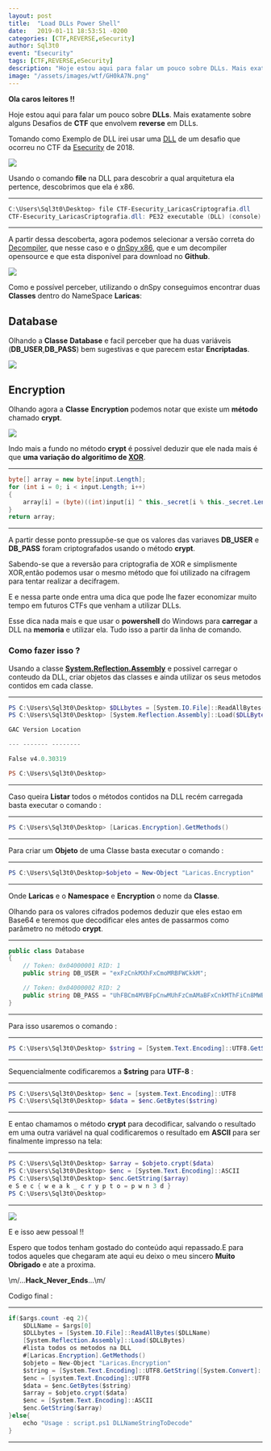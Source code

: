 ```yaml
---
layout: post
title:  "Load DLLs Power Shell"
date:   2019-01-11 18:53:51 -0200
categories: [CTF,REVERSE,eSecurity]
author: Sql3t0
event: "Esecurity"
tags: [CTF,REVERSE,eSecurity]
description: "Hoje estou aqui para falar um pouco sobre DLLs. Mais exatamente sobre alguns Desafios de CTF que envolvem reverse em DLLs."
image: "/assets/images/wtf/GH0kA7N.png"
---
```



**Ola caros leitores !!**

  

  

Hoje estou aqui para falar um pouco sobre **DLLs**. Mais exatamente sobre alguns Desafios de **CTF** que envolvem **reverse** em DLLs.

  

  

Tomando como Exemplo de DLL irei usar uma [DLL](https://github.com/sql3t0/shellterlabsCTF/blob/master/tools/LoadDLL/CTF-Esecurity_LaricasCriptografia.dll?raw=true) de um desafio que ocorreu no CTF da [Esecurity](https://ctf.esecurity.com.br) de 2018.

  

  

![](https://github.com/sql3t0/shellterlabsCTF/blob/master/tools/WriteupsSiteDeadlokTeam/LoadDLLsPowerShell/imgs/img_00.png?raw=true)

  

Usando o comando **file** na DLL para descobrir a qual arquitetura ela pertence, descobrimos que ela é x86.

  

--------------------------------------------------------------------------------------------------------------------------------------

  

```powershell
C:\Users\Sql3t0\Desktop> file CTF-Esecurity_LaricasCriptografia.dll
CTF-Esecurity_LaricasCriptografia.dll: PE32 executable (DLL) (console) Intel 80386 Mono/.Net assembly, for MS Windows

```

--------------------------------------------------------------------------------------------------------------------------------------

  

A partir dessa descoberta, agora podemos selecionar a versão correta do [Decompiler](https://en.wikipedia.org/wiki/Decompiler), que nesse caso e o [dnSpy x86](https://github.com/0xd4d/dnSpy), que e um decompiler opensource e que esta disponível para download no **Github**.

  

  

![](https://github.com/sql3t0/shellterlabsCTF/blob/master/tools/WriteupsSiteDeadlokTeam/LoadDLLsPowerShell/imgs/img_01.png?raw=true)

  

Como e possível perceber, utilizando o dnSpy conseguimos encontrar duas **Classes** dentro do NameSpace **Laricas**:

  

## Database

  

Olhando a **Classe**  **Database** e facil perceber que ha duas variáveis (**DB_USER**,**DB_PASS**) bem sugestivas e que parecem estar **Encriptadas**.

  

![](https://github.com/sql3t0/shellterlabsCTF/blob/master/tools/WriteupsSiteDeadlokTeam/LoadDLLsPowerShell/imgs/img_02.png?raw=true)

  

  

## Encryption

  

Olhando agora a **Classe**  **Encryption** podemos notar que existe um **método** chamado **crypt**.

  

  

![](https://github.com/sql3t0/shellterlabsCTF/blob/master/tools/WriteupsSiteDeadlokTeam/LoadDLLsPowerShell/imgs/img_03.png?raw=true)

  

Indo mais a fundo no método **crypt** é possível deduzir que ele nada mais é que **uma variação do algoritimo de [XOR](https://en.wikipedia.org/wiki/XOR_cipher)**.

  

--------------------------------------------------------------------------------------------------------------------------------------

  

```c#
byte[] array = new byte[input.Length];
for (int i = 0; i < input.Length; i++)
{
    array[i] = (byte)((int)input[i] ^ this._secret[i % this._secret.Length]);
}
return array;

```

--------------------------------------------------------------------------------------------------------------------------------------

  

A partir desse ponto pressupõe-se que os valores das variaves **DB_USER** e **DB_PASS** foram criptografados usando o método **crypt**.

  

  

Sabendo-se que a reversão para criptografia de XOR e simplismente XOR,então podemos usar o mesmo método que foi utilizado na cifragem para tentar realizar a decifragem.

  

E e nessa parte onde entra uma dica que pode lhe fazer economizar muito tempo em futuros CTFs que venham a utilizar DLLs.

  

  

Esse dica nada mais e que usar o **powershell** do Windows para **carregar** a DLL na **memoria** e utilizar ela. Tudo isso a partir da linha de comando.

  

  

### Como fazer isso **?**

  

Usando a classe **[System.Reflection.Assembly](https://docs.microsoft.com/pt-br/dotnet/api/system.reflection.assembly?view=netframework-4.7.2)** e possivel carregar o conteudo da DLL, criar objetos das classes e ainda utilizar os seus metodos contidos em cada classe.

  

--------------------------------------------------------------------------------------------------------------------------------------

  

```powershell
PS C:\Users\Sql3t0\Desktop> $DLLbytes = [System.IO.File]::ReadAllBytes("C:\Users\Sql3t0\Desktop\CTF-Esecurity_LaricasCriptografia.dll")
PS C:\Users\Sql3t0\Desktop> [System.Reflection.Assembly]::Load($DLLBytes)

GAC Version Location

--- ------- --------

False v4.0.30319

PS C:\Users\Sql3t0\Desktop>
```

  

--------------------------------------------------------------------------------------------------------------------------------------

  

Caso queira **Listar** todos o métodos contidos na DLL recém carregada basta executar o comando :

  

--------------------------------------------------------------------------------------------------------------------------------------

```powershell
PS C:\Users\Sql3t0\Desktop> [Laricas.Encryption].GetMethods()
```

--------------------------------------------------------------------------------------------------------------------------------------

  

Para criar um **Objeto** de uma Classe basta executar o comando :

  

--------------------------------------------------------------------------------------------------------------------------------------

  

```powershell
PS C:\Users\Sql3t0\Desktop>$objeto = New-Object "Laricas.Encryption"
```

  

--------------------------------------------------------------------------------------------------------------------------------------

  

Onde **Laricas** e o **Namespace** e **Encryption** o nome da **Classe**.

  

  

Olhando para os valores cifrados podemos deduzir que eles estao em Base64 e teremos que decodificar eles antes de passarmos como parâmetro no método **crypt**.

  

--------------------------------------------------------------------------------------------------------------------------------------

  
  
  
  

```c#
public class Database
{
    // Token: 0x04000001 RID: 1
    public string DB_USER = "exFzCnkMXhFxCmoMRBFWCkkM";

    // Token: 0x04000002 RID: 2
    public string DB_PASS = "UhFBCm4MVBFpCnwMUhFzCmAMaBFxCnkMThFiCn8MWBEvCnsMQBF8CjgMUxFvCg==";
}
```

  
  

--------------------------------------------------------------------------------------------------------------------------------------

  

Para isso usaremos o comando :

  

--------------------------------------------------------------------------------------------------------------------------------------

  

```powershell
PS C:\Users\Sql3t0\Desktop> $string = [System.Text.Encoding]::UTF8.GetString([System.Convert]::FromBase64String("UhFBCm4MVBFpCnwMUhFzCmAMaBFxCnkMThFiCn8MWBEvCnsMQBF8CjgMUxFvCg==")
```

  
  

--------------------------------------------------------------------------------------------------------------------------------------

  

Sequencialmente codificaremos a **$string** para **UTF-8** :

  

--------------------------------------------------------------------------------------------------------------------------------------

  
  

```powershell
PS C:\Users\Sql3t0\Desktop> $enc = [system.Text.Encoding]::UTF8
PS C:\Users\Sql3t0\Desktop> $data = $enc.GetBytes($string)
```

  
  

--------------------------------------------------------------------------------------------------------------------------------------

  

E entao chamamos o método **crypt** para decodificar, salvando o resultado em uma outra variável na qual codificaremos o resultado em **ASCII** para ser finalmente impresso na tela:

  

--------------------------------------------------------------------------------------------------------------------------------------

  
  

```powershell
PS C:\Users\Sql3t0\Desktop> $array = $objeto.crypt($data)  
PS C:\Users\Sql3t0\Desktop> $enc = [System.Text.Encoding]::ASCII  
PS C:\Users\Sql3t0\Desktop> $enc.GetString($array)  
e S e c { w e a k _ c r y p t o = p w n 3 d }  
PS C:\Users\Sql3t0\Desktop>
```

  

--------------------------------------------------------------------------------------------------------------------------------------

  

![](https://github.com/sql3t0/shellterlabsCTF/blob/master/tools/WriteupsSiteDeadlokTeam/LoadDLLsPowerShell/imgs/img_04.png?raw=true)

  

  

E e isso aew pessoal !!

  

  

Espero que todos tenham gostado do conteúdo aqui repassado.E para todos aqueles que chegaram ate aqui eu deixo o meu sincero **Muito Obrigado** e ate a proxima.

  

  

\m/...**Hack_Never_Ends**...\m/

  

  

Codigo final :

  

--------------------------------------------------------------------------------------------------------------------------------------

  
  

```c#
if($args.count -eq 2){  
    $DLLName = $args[0]  
    $DLLbytes = [System.IO.File]::ReadAllBytes($DLLName)  
    [System.Reflection.Assembly]::Load($DLLBytes)  
    #lista todos os metodos na DLL  
    #[Laricas.Encryption].GetMethods()  
    $objeto = New-Object "Laricas.Encryption"  
    $string = [System.Text.Encoding]::UTF8.GetString([System.Convert]::FromBase64String($args[1]))  
    $enc = [system.Text.Encoding]::UTF8  
    $data = $enc.GetBytes($string)  
    $array = $objeto.crypt($data)  
    $enc = [System.Text.Encoding]::ASCII  
    $enc.GetString($array)  
}else{  
    echo "Usage : script.ps1 DLLNameStringToDecode"  
}
```

  
  
  

--------------------------------------------------------------------------------------------------------------------------------------